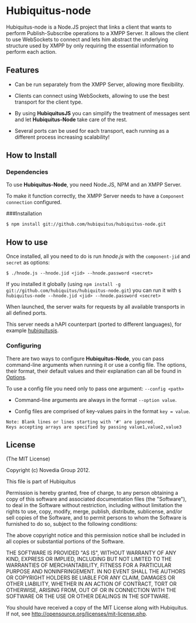 # Hubiquitus-node

Hubiquitus-node is a Node.JS project that links a client that wants to perform
Publish-Subscribe operations to a XMPP Server. It allows the client to use 
WebSockets to connect and lets him abstract the underlying structure
used by XMPP by only requiring the essential information to perform each action.

## Features

* Can be run separately from the XMPP Server, allowing more flexibility.

* Clients can connect using WebSockets, allowing to use the best
transport for the client type.

* By using **HubiquitusJS** you can simplify the treatment of messages sent
and let **Hubiquitus-Node** take care of the rest.

* Several ports can be used for each transport, each running as a different
process increasing scalability!

## How to Install
### Dependencies

To use **Hubiquitus-Node**, you need Node.JS, NPM and an XMPP Server.

To make it function correctly, the XMPP Server needs to have a `Component connection`
configured.

###Installation

```
$ npm install git://github.com/hubiquitus/hubiquitus-node.git	
```

## How to use

Once installed, all you need to do is run *hnode.js* with the `component-jid`
and `secret` as options:

```	
$ ./hnode.js --hnode.jid <jid> --hnode.password <secret>
```

If you installed it globally (using 
`npm install -g git://github.com/hubiquitus/hubiquitus-node.git`)
you can run it with `$ hubiquitus-node --hnode.jid <jid> --hnode.password <secret>`

When launched, the server waits for requests by all available transports
in all defined ports.

This server needs a hAPI counterpart (ported to different languages),
for example [hubiquitusjs](https://github.com/hubiquitus/hubiquitusjs).

### Configuring

There are two ways to configure **Hubiquitus-Node**, you can pass command-line
arguments when running it or use a config file. The options, their format, 
their default values and their explanation can all be found in 
[Options](https://github.com/hubiquitus/hubiquitus-node/wiki/Options-v0.5).

To use a config file you need only to pass one argument: `--config <path>`

* Command-line arguments are always in the format `--option value`.

* Config files are comprised of key-values pairs in the format `key = value`.

```
Note: Blank lines or lines starting with '#' are ignored. 
Keys accepting arrays are specified by passing value1,value2,value3
```

## License 

(The MIT License)

Copyright (c) Novedia Group 2012.

This file is part of Hubiquitus

Permission is hereby granted, free of charge, to any person obtaining a copy
of this software and associated documentation files (the "Software"), to deal
in the Software without restriction, including without limitation the rights
to use, copy, modify, merge, publish, distribute, sublicense, and/or sell copies
of the Software, and to permit persons to whom the Software is furnished to do so,
subject to the following conditions:

The above copyright notice and this permission notice shall be included in all copies
or substantial portions of the Software.

THE SOFTWARE IS PROVIDED "AS IS", WITHOUT WARRANTY OF ANY KIND, EXPRESS OR IMPLIED,
INCLUDING BUT NOT LIMITED TO THE WARRANTIES OF MERCHANTABILITY, FITNESS FOR A PARTICULAR
PURPOSE AND NONINFRINGEMENT. IN NO EVENT SHALL THE AUTHORS OR COPYRIGHT HOLDERS BE LIABLE
FOR ANY CLAIM, DAMAGES OR OTHER LIABILITY, WHETHER IN AN ACTION OF CONTRACT, TORT OR OTHERWISE,
ARISING FROM, OUT OF OR IN CONNECTION WITH THE SOFTWARE OR THE USE OR OTHER DEALINGS IN THE SOFTWARE.

You should have received a copy of the MIT License along with Hubiquitus.
If not, see <http://opensource.org/licenses/mit-license.php>.

